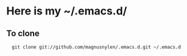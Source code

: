 # Here is my ~/.emacs.d/

## To clone
      git clone git://github.com/magnusnylen/.emacs.d.git ~/.emacs.d
